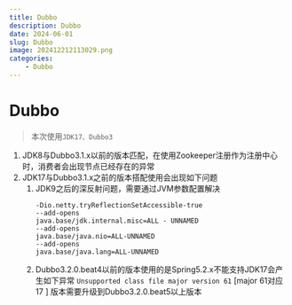 ```yaml
---
title: Dubbo
description: Dubbo
date: 2024-06-01
slug: Dubbo
image: 202412212113029.png
categories:
    - Dubbo
---
```


# Dubbo
> 本次使用`JDK17、Dubbo3`
1. JDK8与Dubbo3.1.x以前的版本匹配，在使用Zookeeper注册作为注册中心时，消费者会出现节点已经存在的异常
2. JDK17与Dubbo3.1.x之前的版本搭配使用会出现如下问题
   1. JDK9之后的深反射问题，需要通过JVM参数配置解决
      ```
      -Dio.netty.tryReflectionSetAccessible-true
      --add-opens
      java.base/jdk.internal.misc=ALL - UNNAMED
      --add-opens
      java.base/java.nio=ALL-UNNAMED
      --add-opens
      java.base/java.lang=ALL-UNNAMED
      ```
   2. Dubbo3.2.0.beat4以前的版本使用的是Spring5.2.x不能支持JDK17会产生如下异常
      `Unsupported class file major version 61` [major 61对应17 ]
      版本需要升级到Dubbo3.2.0.beat5以上版本
